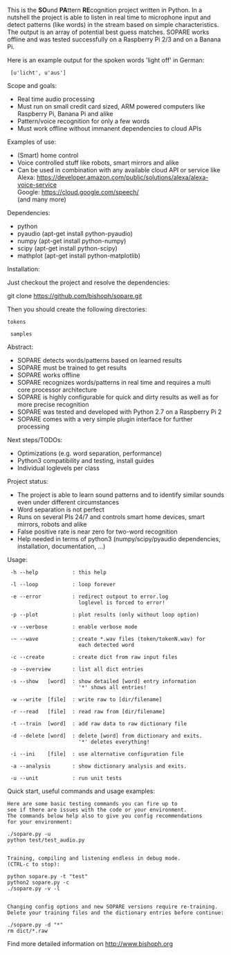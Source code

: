 This is the **SO**und **PA**ttern **RE**cognition project written in Python.
In a nutshell the project is able to listen in real time to microphone input
and detect patterns (like words) in the stream based on simple characteristics.
The output is an array of potential best guess matches. SOPARE works offline
and was tested successfully on a Raspberry Pi 2/3 and on a Banana Pi.


Here is an example output for the spoken words 'light off' in German:

```
 [u'licht', u'aus']

```


Scope and goals:
 
  * Real time audio processing
  * Must run on small credit card sized, ARM powered computers like Raspberry Pi, Banana Pi and alike
  * Pattern/voice recognition for only a few words
  * Must work offline without immanent dependencies to cloud APIs


Examples of use:

  * (Smart) home control
  * Voice controlled stuff like robots, smart mirrors and alike
  * Can be used in combination with any available cloud API or service like
     Alexa: https://developer.amazon.com/public/solutions/alexa/alexa-voice-service  
     Google: https://cloud.google.com/speech/  
     (and many more)  


Dependencies:

  * python
  * pyaudio (apt-get install python-pyaudio)
  * numpy (apt-get install python-numpy)
  * scipy (apt-get install python-scipy)
  * mathplot (apt-get install python-matplotlib)


Installation:

 Just checkout the project and resolve the dependencies:

 git clone https://github.com/bishoph/sopare.git

 Then you should create the following directories:

`
 tokens
`

` 
 samples
`

Abstract:

  * SOPARE detects words/patterns based on learned results
  * SOPARE must be trained to get results
  * SOPARE works offline
  * SOPARE recognizes words/patterns in real time and requires a multi core processor architecture
  * SOPARE is highly configurable for quick and dirty results as well as for more precise recognition
  * SOPARE was tested and developed with Python 2.7 on a Raspberry Pi 2
  * SOPARE comes with a very simple plugin interface for further processing


Next steps/TODOs:

  * Optimizations (e.g. word separation, performance)
  * Python3 compatibility and testing, install guides
  * Individual loglevels per class


Project status:

  * The project is able to learn sound patterns and to identify similar sounds even under different circumstances
  * Word separation is not perfect
  * Runs on several PIs 24/7 and controls smart home devices, smart mirrors, robots and alike
  * False positive rate is near zero for two-word recognition
  * Help needed in terms of python3 (numpy/scipy/pyaudio dependencies, installation, documentation, ...)


Usage:

```
 -h --help           : this help

 -l --loop           : loop forever

 -e --error          : redirect outpout to error.log
                       loglevel is forced to error!

 -p --plot           : plot results (only without loop option)

 -v --verbose        : enable verbose mode

 -~ --wave           : create *.wav files (token/tokenN.wav) for
                       each detected word

 -c --create         : create dict from raw input files

 -o --overview       : list all dict entries

 -s --show   [word]  : show detailed [word] entry information
                       '*' shows all entries!

 -w --write  [file]  : write raw to [dir/filename]

 -r --read   [file]  : read raw from [dir/filename]

 -t --train  [word]  : add raw data to raw dictionary file

 -d --delete [word]  : delete [word] from dictionary and exits.
                       '*' deletes everything!

 -i --ini    [file]  : use alternative configuration file

 -a --analysis       : show dictionary analysis and exits.

 -u --unit           : run unit tests
```


Quick start, useful commands and usage examples:

```
Here are some basic testing commands you can fire up to 
see if there are issues with the code or your environment.
The commands below help also to give you config recommendations
for your environment:

./sopare.py -u
python test/test_audio.py


Training, compiling and listening endless in debug mode.
(CTRL-c to stop):

python sopare.py -t "test"
python2 sopare.py -c
./sopare.py -v -l


Changing config options and new SOPARE versions require re-training.
Delete your training files and the dictionary entries before continue:

./sopare.py -d "*"
rm dict/*.raw
```


Find more detailed information on http://www.bishoph.org
